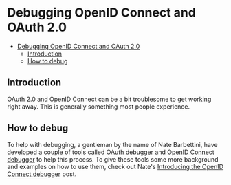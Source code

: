 # Debugging OpenID Connect and OAuth 2.0

- [Debugging OpenID Connect and OAuth 2.0](#debugging-openid-connect-and-oauth-20)
  - [Introduction](#introduction)
  - [How to debug](#how-to-debug)

## Introduction

OAuth 2.0 and OpenID Connect can be a bit troublesome to get working right away.
This is generally something most people experience.

## How to debug

To help with debugging, a gentleman by the name of Nate Barbettini, have developed a couple of tools called [OAuth debugger](https://oauthdebugger.com/) and [OpenID Connect debugger](https://oidcdebugger.com/) to help this process.
To give these tools some more background and examples on how to use them, check out Nate's [Introducing the OpenID Connect debugger](https://recaffeinate.co/post/introducing-openid-connect-debugger/) post.
